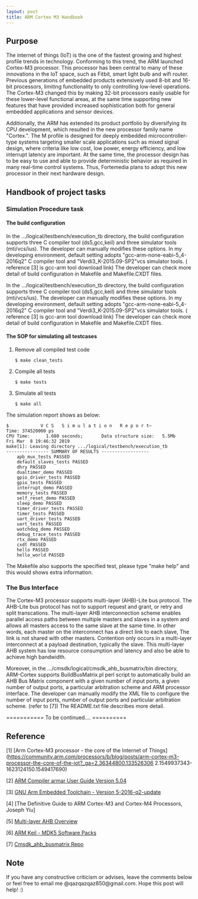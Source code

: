 ```yaml
---                                                                                                                                                                                      
layout: post
title: ARM Cortex M3 Handbook
---
```


## Purpose

  The internet of things (IoT) is the one of the fastest growing and highest profile trends in technology. Conforming to this trend, the ARM launched Cortex-M3 processor. This processor has been central to many of these innovations in the IoT space, such as Fitbit, smart light bulb and wifi router. Previous generations of embedded products extensively used 8-bit and 16-bit processors, limiting functionality to only controlling low-level operations. The Cortex-M3 changed this by making 32-bit processors easily usable for these lower-level functional areas, at the same time supporting new features that have provided increased sophistication both for general embedded applications and sensor devices.

  Additionally, the ARM has extended its product portfolio by diversifying its CPU development, which resulted in the new processor family name "Cortex.". The M profile is designed for deeply embedded microcontroller-type systems targeting smaller scale applications such as mixed signal design, where criteria like low cost, low power, energy efficiency, and low interrupt latency are important. At the same time, the processor design has to be easy to use and able to provide deterministic behavior as required in many real-time control systems. Thus, Fortemedia plans to adopt this new processor in their next hardware design.

## Handbook of project tasks

### Simulation Procedure task

#### The build configuration

In the .../logical/testbench/execution_tb directory, the build configuration supports three C compiler tool (ds5,gcc,keil) and three simulator tools (mti/vcs/ius). The developer can manually modifies these options. In my developing environment, default setting adopts "gcc-arm-none-eabi-5_4-2016q2" C compiler tool and "Verdi3_K-2015.09-SP2"vcs simulator tools. ( reference [3] is gcc-arm tool download link) The developer can check more detail of build configuration in Makefile and Makefile.CXDT files.

In the .../logical/testbench/execution_tb directory, the build configuration supports three C compiler tool (ds5,gcc,keil) and three simulator tools (mti/vcs/ius). The developer can manually modifies these options. In my developing environment, default setting adopts "gcc-arm-none-eabi-5_4-2016q2" C compiler tool and "Verdi3_K-2015.09-SP2"vcs simulator tools. ( reference [3] is gcc-arm tool download link) The developer can check more detail of build configuration in Makefile and Makefile.CXDT files.

#### The SOP for simulating all testcases

<ol>
<li> Remove all compiled test code</li>
<div class="language-shell highlighter-rouge"><pre class="highlight"><code><span class="nv">$ make clean_tests
</span></code></pre></div>

<li> Compile all tests</li>
<div class="language-shell highlighter-rouge"><pre class="highlight"><code><span class="nv">$ make tests
</span></code></pre></div>

<li> Simulate all tests</li>
<div class="language-shell highlighter-rouge"><pre class="highlight"><code><span class="nv">$ make all
</span></code></pre></div>

</ol>

The simulation report shows as below:
<div class="language-shell highlighter-rouge"><pre class="highlight"><code><span class="nv">$            V C S   S i m u l a t i o n   R e p o r t~
Time: 374520000 ps
CPU Time:      1.680 seconds;       Data structure size:   5.5Mb
Fri Mar  8 19:46:32 2019
make[1]: Leaving directory .../logical/testbench/execution_tb
---------------- SUMMARY OF RESULTS ------------------
    apb_mux_tests PASSED
    default_slaves_tests PASSED
    dhry PASSED
    dualtimer_demo PASSED
    gpio_driver_tests PASSED
    gpio_tests PASSED
    interrupt_demo PASSED
    memory_tests PASSED
    self_reset_demo PASSED
    sleep_demo PASSED
    timer_driver_tests PASSED
    timer_tests PASSED
    uart_driver_tests PASSED
    uart_tests PASSED
    watchdog_demo PASSED
    debug_trace_tests PASSED
    rtx_demo PASSED
    cxdt PASSED
    hello PASSED
    hello_world PASSED
</span></code></pre></div>

<NOTE>
The Makefile also supports the specified test, please type "make help" and this would shows extra information.

### The Bus Interface

  The Cortex-M3 processor supports multi-layer (AHB)-Lite bus protocol. The AHB-Lite bus protocol has not to support request and grant, or retry and split transcations. The multi-layer AHB interconnection scheme enables parallel access paths between multiple masters and slaves in a system and allows all masters access to the same slave at the same time. In other words, each master on the interconnect has a direct link to each slave, The link is not shared with other masters. Contention only occurs in a multi-layer interconnect at a payload destination, typically the slave. This multi-layer AHB system has low resource consumption and latency and also be able to achieve high bandwidth.

  Moreover, in the .../cmsdk/logical/cmsdk_ahb_busmatrix/bin directory, ARM-Cortex supports BuildBusMatrix.pl perl script to automatically build an AHB Bus Matrix component with a given number of input ports, a given number of output ports, a particular arbitration scheme and ARM processor interface. The developer can manually modify the XML file to configure the number of input ports, number of output ports and particular arbitration scheme. (refer to [7]) The README.txt file describes more detail.

=========== To be continued.... ==========

## Reference

[1] [Arm Cortex-M3 processor - the core of the Internet of Things](https://community.arm.com/processors/b/blog/posts/arm-cortex-m3-processor-the-core-of-the-iot?_ga=2.36344800.133526306
2.1549937343-1623124150.1549417690)

[2] [ARM Compiler armar User Guide Version 5.04](https://developer.arm.com/products/software-development-tools/compilers/arm-compiler-5/docs/dui0476/j)

[3] [GNU Arm Embedded Toolchain - Version 5-2016-q2-update](https://developer.arm.com/open-source/gnu-toolchain/gnu-rm/downloads/5-2016-q2-update)

[4] [The Definitive Guide to ARM Cortex-M3 and Cortex-M4 Processors, Joseph Yiu]

[5] [Multi-layer AHB Overview](http://infocenter.arm.com/help/index.jsp?topic=/com.arm.doc.dvi0045b/index.html)

[6] [ARM Keil - MDK5 Software Packs](http://www.keil.com/dd2/pack/)

[7] [Cmsdk_ahb_busmatrix Repo](https://github.com/s311354/cmsdk_ahb_busmatrix.git)

## Note                                                                                                                                                                                  
<p>If you have any constructive criticism or advises, leave the comments below or feel free to email me @qazqazqaz850@gmail.com.
Hope this post will help! :)
</p>
